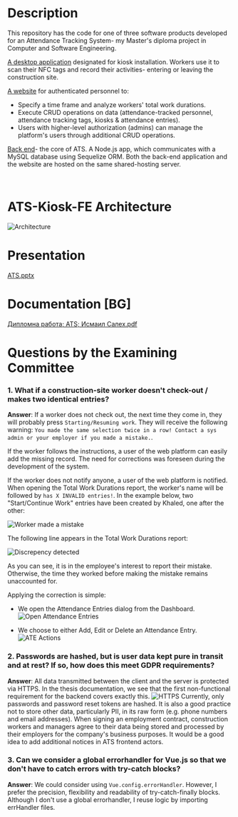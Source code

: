# Description
This repository has the code for one of three software products developed for an Attendance Tracking System- my Master's diploma project in Computer and Software Engineering.

<p><a href="https://github.com/IsmailSalehCode/public_ATS-Kiosk-FE">A desktop application</a> designated for kiosk installation. Workers use it to scan their NFC tags and record their activities- entering or leaving the construction site.</p>

<p><a href="https://github.com/IsmailSalehCode/public_ATS-FE">A website</a> for authenticated personnel to: 
  <ul><li>Specify a time frame and analyze workers' total work durations.</li>
  <li>Execute CRUD operations on data (attendance-tracked personnel, attendance tracking tags, kiosks & attendance entries).</li>
  <li>Users with higher-level authorization (admins) can manage the platform's users through additional CRUD operations.</li></ul></p>

<p><a href="https://github.com/IsmailSalehCode/public_ATS-BE">Back end</a>- the core of ATS. A Node.js app, which communicates with a MySQL database using Sequelize ORM. Both the back-end application and the website are hosted on the same shared-hosting server.</p><br>


# ATS-Kiosk-FE Architecture
![Architecture](https://github.com/user-attachments/assets/a05ac051-027d-492f-b8ad-3eb8f3af2076)


# Presentation
[ATS.pptx](https://docs.google.com/presentation/d/1h-ehkfDv_rdP3KRnAm30EMQIyLUszYTu/edit?usp=drive_link&ouid=108639976607761386658&rtpof=true&sd=true)


# Documentation [BG]
[Дипломна работа; ATS; Исмаил Салех.pdf](https://github.com/user-attachments/files/18040853/ATS.pdf)

# Questions by the Examining Committee
### 1. What if a construction-site worker doesn't check-out / makes two identical entries?

**Answer**: If a worker does not check out, the next time they come in, they will probably press `Starting/Resuming work`. They will receive the following warning: `You made the same selection twice in a row! Contact a sys admin or your employer if you made a mistake.`.

If the worker follows the instructions, a user of the web platform can easily add the missing record. The need for corrections was foreseen during the development of the system.

If the worker does not notify anyone, a user of the web platform is notified. When opening the Total Work Durations report, the worker's name will be followed by `has X INVALID entries!`. In the example below, two "Start/Continue Work" entries have been created by Khaled, one after the other:

![Worker made a mistake](https://github.com/user-attachments/assets/4eebcd93-c95d-4aca-98bb-f4c5a0be08a4)

The following line appears in the Total Work Durations report:

![Discrepency detected](https://github.com/user-attachments/assets/4d41ccff-4930-46d0-9525-866c67e04edd)

As you can see, it is in the employee's interest to report their mistake. Otherwise, the time they worked before making the mistake remains unaccounted for.

Applying the correction is simple:
- We open the Attendance Entries dialog from the Dashboard.
![Open Attendance Entries](https://github.com/user-attachments/assets/36eda085-3df4-4f05-9968-fcde07c766ea)

- We choose to either Add, Edit or Delete an Attendance Entry.
![ATE Actions](https://github.com/user-attachments/assets/9caac3ca-2f87-4316-b00a-d668c17e496e)


### 2. Passwords are hashed, but is user data kept pure in transit and at rest? If so, how does this meet GDPR requirements?

**Answer**: All data transmitted between the client and the server is protected via HTTPS. In the thesis documentation, we see that the first non-functional requirement for the backend covers exactly this.
![HTTPS](https://github.com/user-attachments/assets/cb9a8a12-06ce-4954-8917-3ce7ce877e28)
Currently, only passwords and password reset tokens are hashed. It is also a good practice not to store other data, particularly PII, in its raw form (e.g. phone numbers and email addresses).
When signing an employment contract, construction workers and managers agree to their data being stored and processed by their employers for the company's business purposes. It would be a good idea to add additional notices in ATS frontend actors.


### 3. Can we consider a global errorhandler for Vue.js so that we don't have to catch errors with try-catch blocks?

**Answer**: We could consider using `Vue.config.errorHandler`. However, I prefer the precision, flexibility and readability of try-catch-finally blocks. Although I don't use a global errorhandler, I reuse logic by importing errHandler files.
